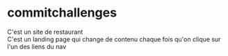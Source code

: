 # commitchallenges
C'est un site de restaurant </br>
C'est un landing page qui change de contenu chaque fois qu'on clique sur l'un des liens du nav 

